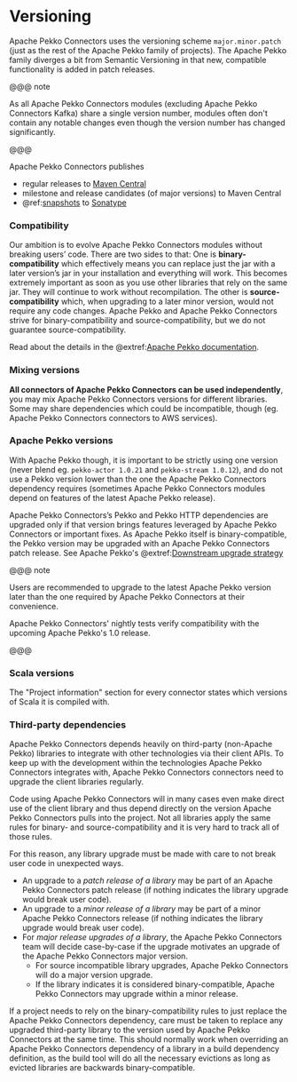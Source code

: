 # Versioning 

Apache Pekko Connectors uses the versioning scheme `major.minor.patch` (just as the rest of the Apache Pekko family of projects). The Apache Pekko family diverges a bit from Semantic Versioning in that new, compatible functionality is added in patch releases.

@@@ note 

As all Apache Pekko Connectors modules (excluding Apache Pekko Connectors Kafka) share a single version number, modules often don't contain any notable changes even though the version number has changed significantly.

@@@

Apache Pekko Connectors publishes 

* regular releases to [Maven Central](https://search.maven.org/search?q=g:org.pekko%20pekko-connectors-)
* milestone and release candidates (of major versions) to Maven Central
* @ref:[snapshots](snapshots.md) to [Sonatype](https://oss.sonatype.org/content/repositories/snapshots/org/pekko/)

### Compatibility

Our ambition is to evolve Apache Pekko Connectors modules without breaking users’ code. There are two sides to that: One is **binary-compatibility** which effectively means you can replace just the jar with a later version’s jar in your installation and everything will work. This becomes extremely important as soon as you use other libraries that rely on the same jar. They will continue to work without recompilation. The other is **source-compatibility** which, when upgrading to a later minor version, would not require any code changes. Apache Pekko and Apache Pekko Connectors strive for binary-compatibility and source-compatibility, but we do not guarantee source-compatibility.

Read about the details in the @extref:[Apache Pekko documentation](pekko:common/binary-compatibility-rules.html). 


### Mixing versions

**All connectors of Apache Pekko Connectors can be used independently**, you may mix Apache Pekko Connectors versions for different libraries. Some may share dependencies which could be incompatible, though (eg. Apache Pekko Connectors connectors to AWS services).


### Apache Pekko versions

With Apache Pekko though, it is important to be strictly using one version (never blend eg. `pekko-actor 1.0.21` and `pekko-stream 1.0.12`), and do not use a Pekko version lower than the one the Apache Pekko Connectors dependency requires (sometimes Apache Pekko Connectors modules depend on features of the latest Apache Pekko release).

Apache Pekko Connectors’s Pekko and Pekko HTTP dependencies are upgraded only if that version brings features leveraged by Apache Pekko Connectors or important fixes. As Apache Pekko itself is binary-compatible, the Pekko version may be upgraded with an Apache Pekko Connectors patch release.
See Apache Pekko's @extref:[Downstream upgrade strategy](pekko:project/downstream-upgrade-strategy.html) 

@@@ note 

Users are recommended to upgrade to the latest Apache Pekko version later than the one required by Apache Pekko Connectors at their convenience. 

Apache Pekko Connectors' nightly tests verify compatibility with the upcoming Apache Pekko's 1.0 release.

@@@


### Scala versions

The "Project information" section for every connector states which versions of Scala it is compiled with.


### Third-party dependencies

Apache Pekko Connectors depends heavily on third-party (non-Apache Pekko) libraries to integrate with other technologies via their client APIs. To keep up with the development within the technologies Apache Pekko Connectors integrates with, Apache Pekko Connectors connectors need to upgrade the client libraries regularly. 

Code using Apache Pekko Connectors will in many cases even make direct use of the client library and thus depend directly on the version Apache Pekko Connectors pulls into the project. Not all libraries apply the same rules for binary- and source-compatibility and it is very hard to track all of those rules. 

For this reason, any library upgrade must be made with care to not break user code in unexpected ways.

* An upgrade to a *patch release of a library* may be part of an Apache Pekko Connectors patch release (if nothing indicates the library upgrade would break user code).
* An upgrade to a *minor release of a library* may be part of a minor Apache Pekko Connectors release  (if nothing indicates the library upgrade would break user code).
* For *major release upgrades of a library*, the Apache Pekko Connectors team will decide case-by-case if the upgrade motivates an upgrade of the Apache Pekko Connectors major version. 
    * For source incompatible library upgrades, Apache Pekko Connectors will do a major version upgrade.
    * If the library indicates it is considered binary-compatible, Apache Pekko Connectors may upgrade within a minor release.

If a project needs to rely on the binary-compatibility rules to just replace the Apache Pekko Connectors dependency, care must be taken to replace any upgraded third-party library to the version used by Apache Pekko Connectors at the same time. This should normally work when overriding an Apache Pekko Connectors dependency of a library in a build dependency definition, as the build tool will do all the necessary evictions as long as evicted libraries are backwards binary-compatible.

